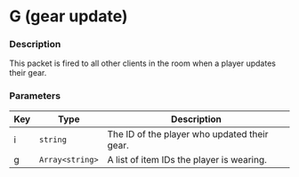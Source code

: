 # G (gear update)

### Description

This packet is fired to all other clients in the room when a player updates their gear.

### Parameters

| Key | Type            | Description                                  |
| --- | --------------- | -------------------------------------------- |
| i   | `string`        | The ID of the player who updated their gear. |
| g   | `Array<string>` | A list of item IDs the player is wearing.    |

